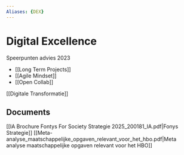 ```yaml
---
Aliases: {DEX}
---
```


# Digital Excellence

Speerpunten advies 2023
- [[Long Term Projects]]
- [[Agile Mindset]]
- [[Open Collab]]

[[Digitale Transformatie]]

## Documents
[[IA Brochure Fontys For Society Strategie 2025_200181_IA.pdf|Fonys Strategie]]
[[Meta-analyse_maatschappelijke_opgaven_relevant_voor_het_hbo.pdf|Meta analyse maatschappelijke opgaven relevant voor het HBO]]